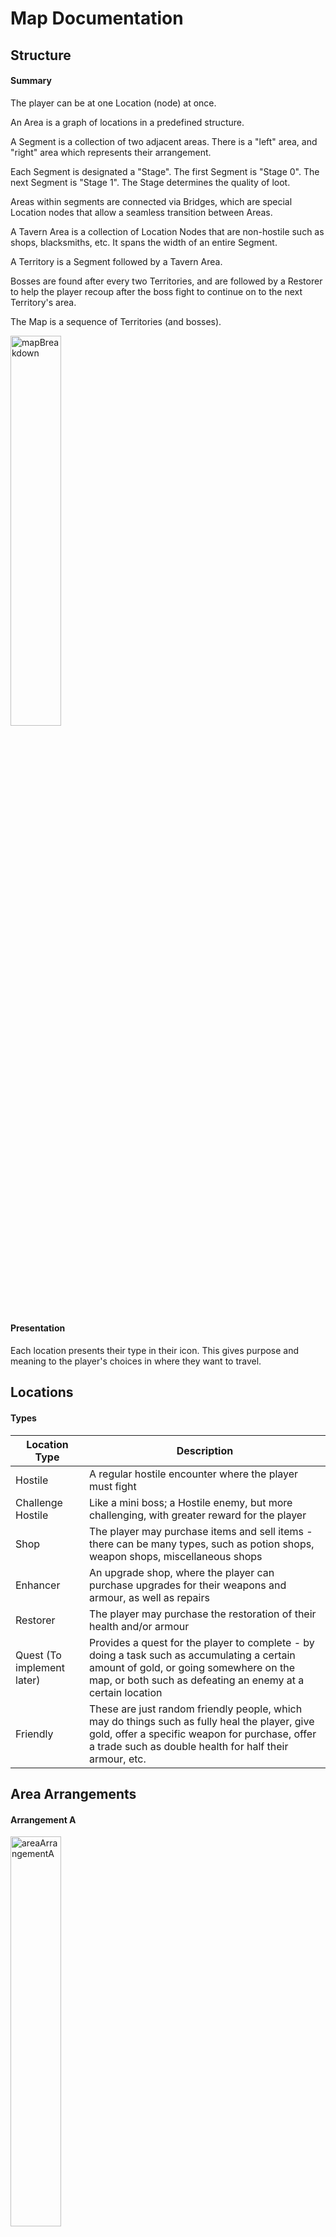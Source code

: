# Map Documentation

## Structure

#### Summary

The player can be at one Location (node) at once.

An Area is a graph of locations in a predefined structure.

A Segment is a collection of two adjacent areas. There is a "left" area, and "right" area which represents their arrangement.

Each Segment is designated a "Stage". The first Segment is "Stage 0". The next Segment is "Stage 1". The Stage determines the quality of loot.

Areas within segments are connected via Bridges, which are special Location nodes that allow a seamless transition between Areas.

A Tavern Area is a collection of Location Nodes that are non-hostile such as shops, blacksmiths, etc. It spans the width of an entire Segment.

A Territory is a Segment followed by a Tavern Area.

Bosses are found after every two Territories, and are followed by a Restorer to help the player recoup after the boss fight to continue on to the next Territory's area.

The Map is a sequence of Territories (and bosses).

<img src="Assets/mapBreakdown.jpg" alt="mapBreakdown" width="40%" /> 

#### Presentation

Each location presents their type in their icon. This gives purpose and meaning to the player's choices in where they want to travel.

## Locations

#### Types

| Location Type              | Description                                                  |
| -------------------------- | ------------------------------------------------------------ |
| Hostile                    | A regular hostile encounter where the player must fight      |
| Challenge Hostile          | Like a mini boss; a Hostile enemy, but more challenging, with greater reward for the player |
| Shop                       | The player may purchase items and sell items - there can be many types, such as potion shops, weapon shops, miscellaneous shops |
| Enhancer                   | An upgrade shop, where the player can purchase upgrades for their weapons and armour, as well as repairs |
| Restorer                   | The player may purchase the restoration of their health and/or armour |
| Quest (To implement later) | Provides a quest for the player to complete - by doing a task such as accumulating a certain amount of gold, or going somewhere on the map, or both such as defeating an enemy at a certain location |
| Friendly                   | These are just random friendly people, which may do things such as fully heal the player, give gold, offer a specific weapon for purchase, offer a trade such as double health for half their armour, etc. |

## Area Arrangements

#### Arrangement A

<img src="Assets/areaArrangementA.png" alt="areaArrangementA" width="40%" /> 

#### Arrangement B

<img src="Assets/areaArrangementB.png" alt="areaArrangementB" width="40%" /> 

#### Arrangement C

<img src="Assets/areaArrangementC.png" alt="areaArrangementC" width="40%" /> 

#### Arrangement D

<img src="Assets/areaArrangementD.png" alt="areaArrangementD" width="40%" /> 

#### Arrangement E

<img src="Assets/areaArrangementE.png" alt="areaArrangementE" width="40%" /> 

#### Arrangement F

<img src="Assets/areaArrangementF.png" alt="areaArrangementF" width="40%" /> 

#### Arrangement G

<img src="Assets/areaArrangementG.png" alt="areaArrangementG" width="40%" /> 

#### Arrangement H

<img src="Assets/areaArrangementH.png" alt="areaArrangementH" width="40%" /> 

#### Arrangement I

<img src="Assets/areaArrangementI.png" alt="areaArrangementI" width="40%" /> 

#### Arrangement J

<img src="Assets/areaArrangementJ.png" alt="areaArrangementJ" width="40%" /> 





